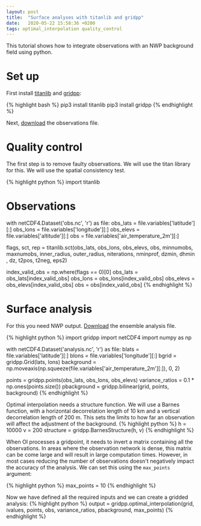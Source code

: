 ```yaml
---
layout: post
title:  "Surface analyses with titanlib and gridpp"
date:   2020-05-22 15:58:36 +0200
tags: optimal_interpolation quality_control
---
```


This tutorial shows how to integrate observations with an NWP background field using python.

# Set up
First install [titanlib](https://github.com/metno/titanlib) and [gridpp](https://github.com/metno/gridpp):

{% highlight bash %}
pip3 install titanlib
pip3 install gridpp
{% endhighlight %}

Next, [download](https://thredds.met.no//thredds/fileServer/metusers/thomasn/gridpp/obs.nc) the observations file.

# Quality control

The first step is to remove faulty observations. We will use the titan library for this. We will use the
spatial consistency test.

{% highlight python %}
import titanlib

# Observations
with netCDF4.Dataset('obs.nc', 'r') as file:
    obs_lats = file.variables['latitude'][:]
    obs_lons = file.variables['longitude'][:]
    obs_elevs = file.variables['altitude'][:]
    obs = file.variables['air_temperature_2m'][:]

flags, sct, rep = titanlib.sct(obs_lats, obs_lons, obs_elevs, obs, minnumobs, maxnumobs, inner_radius, outer_radius, niterations, nminprof, dzmin, dhmin , dz, t2pos, t2neg, eps2)

index_valid_obs = np.where(flags == 0)[0]
obs_lats = obs_lats[index_valid_obs]
obs_lons = obs_lons[index_valid_obs]
obs_elevs = obs_elevs[index_valid_obs]
obs = obs[index_valid_obs]
{% endhighlight %}

# Surface analysis

For this you need NWP output. [Download](https://thredds.met.no//thredds/fileServer/metusers/thomasn/gridpp/analysis.nc) the ensemble analysis file.

{% highlight python %}
import gridpp
import netCDF4
import numpy as np

with netCDF4.Dataset('analysis.nc', 'r') as file:
    blats = file.variables['latitude'][:]
    blons = file.variables['longitude'][:]
    bgrid = gridpp.Grid(lats, lons)
    background = np.moveaxis(np.squeeze(file.variables['air_temperature_2m'][:]), 0, 2)

points = gridpp.points(obs_lats, obs_lons, obs_elevs)
variance_ratios = 0.1 * np.ones(points.size())
pbackground = gridpp.bilinear(grid, points, background)
{% endhighlight %}

Optimal interpolation needs a structure function. We will use a Barnes function, with a horizontal
decorrelation length of 10 km and a vertical decorrelation length of 200 m. This sets the limits to how far an
observation will affect the adjustment of the background.
{% highlight python %}
h = 10000
v = 200
structure = gridpp.BarnesStructure(h, v)
{% endhighlight %}

When OI processes a gridpoint, it needs to invert a matrix containing all the observations. In areas where
the observation network is dense, this matrix can be come large and will result in large computation times.
However, in most cases reducing the number of observations doesn't negatively impact the accuracy of the
analysis. We can set this using the `max_points` argument:

{% highlight python %}
max_points = 10
{% endhighlight %}

Now we have defined all the required inputs and we can create a gridded analysis:
{% highlight python %}
output = gridpp.optimal_interpolation(grid, ivalues, points, obs, variance_ratios, pbackground, max_points)
{% endhighlight %}
